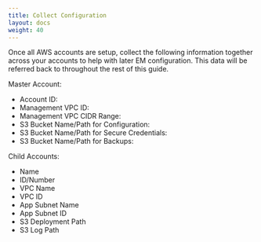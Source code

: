 ```yaml
---
title: Collect Configuration
layout: docs
weight: 40
---
```


Once all AWS accounts are setup, collect the following information together across your accounts to help with later EM configuration. This data will be referred back to throughout the rest of this guide.

Master Account: 

-	Account ID: 
-	Management VPC ID:
-	Management VPC CIDR Range: 
-	S3 Bucket Name/Path for Configuration: 
-	S3 Bucket Name/Path for Secure Credentials: 
-	S3 Bucket Name/Path for Backups:

Child Accounts:

- Name
- ID/Number
- VPC Name
- VPC ID
- App Subnet Name
- App Subnet ID
- S3 Deployment Path
- S3 Log Path
